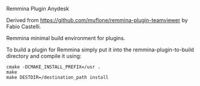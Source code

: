 Remmina Plugin Anydesk

Derived from https://github.com/muflone/remmina-plugin-teamviewer by Fabio Castelli.

Remmina minimal build environment for plugins.

To build a plugin for Remmina simply put it into the remmina-plugin-to-build directory
and compile it using:

    cmake -DCMAKE_INSTALL_PREFIX=/usr .
    make
    make DESTDIR=/destination_path install
